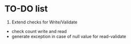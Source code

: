 TO-DO list
==========

1. Extend checks for Write/Validate
 - check count write and read
 - generate exception in case of null value for read-validate


